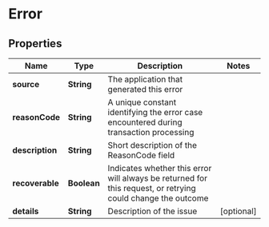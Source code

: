 
# Error

## Properties
Name | Type | Description | Notes
------------ | ------------- | ------------- | -------------
**source** | **String** | The application that generated this error | 
**reasonCode** | **String** | A unique constant identifying the error case encountered during transaction processing | 
**description** | **String** | Short description of the ReasonCode field | 
**recoverable** | **Boolean** | Indicates whether this error will always be returned for this request, or retrying could change the outcome | 
**details** | **String** | Description of the issue |  [optional]



